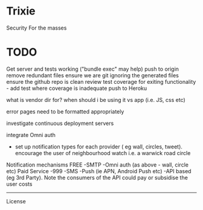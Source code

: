 Trixie
======

Security For the masses

TODO
====
Get server and tests working ("bundle exec" may help)
push to origin
remove redundant files
ensure we are git ignoring the generated files
ensure the github repo is clean
review test coverage for exiting functionality - add test where coverage is inadequate
push to Heroku

what is vendor dir for? when should i be using it vs app (i.e. JS, css etc)

error pages need to be formatted appropriately

investigate continuous deployment servers

integrate Omni auth 
- set up notification types for each provider ( eg wall, circles, tweet).
  encourage the user of neighbourhood watch i.e. a warwick road circle

Notification mechanisms
FREE
  -SMTP
  -Omni auth (as above - wall, circle etc)
Paid Service
  -999
  -SMS
  -Push (ie APN, Android Push etc)
  -API based (eg 3rd Party). Note the consumers of the API could pay or subsidise the user costs
________________________

License